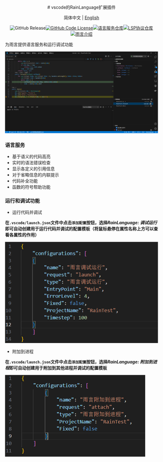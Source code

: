 <div align = "center">
# vscode的RainLanguage扩展插件

简体中文 | [English](./readme_en.md)

![GitHub Release](https://img.shields.io/github/v/release/RainCmd/RainLanguageVSCode)[![GitHub Code License](https://img.shields.io/github/license/RainCmd/RainLanguageVSCode)](LICENSE)[![语言服务仓库](https://img.shields.io/badge/仓库-语言服务-cyan)](https://github.com/RainCmd/RainLanguageServer)[![LSP协议仓库](https://img.shields.io/badge/工具-LSP协议-pink)](https://github.com/RainCmd/LanguageServerProtocol)[![雨言介绍](https://img.shields.io/badge/RainLanguage-smoke)](https://github.com/RainCmd/RainLanguage)

</div>

为雨言提供语言服务和运行调试功能

![预览](./images/preview.png)

### 语言服务
- 基于语义的代码高亮
- 实时的语法错误检查
- 显示各定义的引用信息
- 对于省略信息的内联提示
- 代码补全功能
- 函数的符号帮助功能
### 运行和调试功能
- 运行代码并调试

**在`.vscode/launch.json`文件中点击`添加配置`按钮，选择*RainLanguage: 调试运行*即可自动创建用于运行代码并调试的配置模板（将鼠标悬停在属性名称上方可以查看各属性的作用）**

![运行并调试配置模板](./images/launchconfig.png)

- 附加到进程

**在`.vscode/launch.json`文件中点击`添加配置`按钮，选择*RainLanguage: 附加到进程*即可自动创建用于附加到其他进程并调试的配置模板**

![运行并调试配置模板](./images/attachconfig.png)
